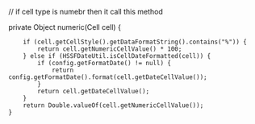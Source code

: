 // if cell type is numebr then it call this method 

private Object numeric(Cell cell) {  

		if (cell.getCellStyle().getDataFormatString().contains("%")) {
			return cell.getNumericCellValue() * 100;
		} else if (HSSFDateUtil.isCellDateFormatted(cell)) {
			if (config.getFormatDate() != null) {
				return config.getFormatDate().format(cell.getDateCellValue());
			}
			return cell.getDateCellValue();
		}
		return Double.valueOf(cell.getNumericCellValue());
	}